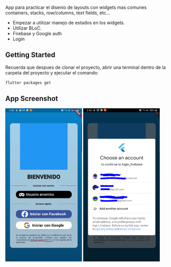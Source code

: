 App para practicar el disenio de layouts con widgets mas comunes
containers, stacks, row/columns, text fields, etc...
- Empezar a utilizar manejo de estados en los widgets.
- Utilizar BLoC.
- Firebase y Google auth
- Login

## Getting Started

Recuerda que despues de clonar el proyecto, abrir una terminal dentro de la carpeta del proyecto y ejecutar el comando:

```sh
flutter packages get
``` 

## App Screenshot


<img src="screenshot/Capture0.PNG" width="240" height="480" />
<img src="screenshot/Capture1.PNG" width="240" height="480" />
